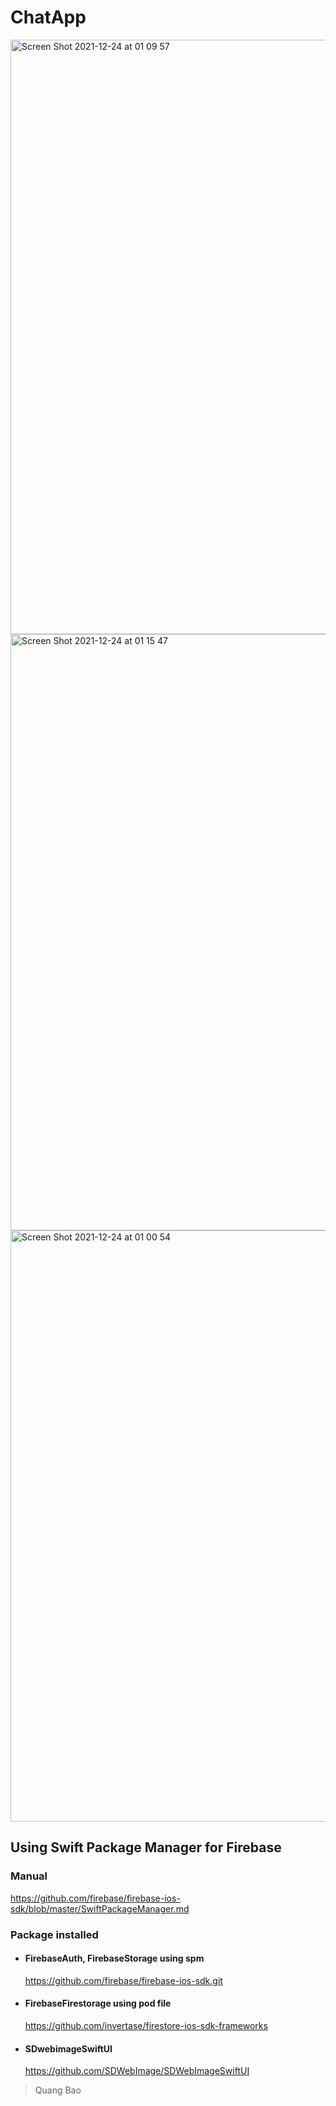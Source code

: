 # ChatApp
<img width="951" alt="Screen Shot 2021-12-24 at 01 09 57" src="https://user-images.githubusercontent.com/66858640/147278118-89a74267-874d-41cc-8296-c3af0a843299.png">
<img width="954" alt="Screen Shot 2021-12-24 at 01 15 47" src="https://user-images.githubusercontent.com/66858640/147278133-1093e8c9-5a03-4365-a355-c6e0afb319c4.png">
<img width="946" alt="Screen Shot 2021-12-24 at 01 00 54" src="https://user-images.githubusercontent.com/66858640/147278140-33072832-e487-4beb-8f37-8d91097f641e.png">




## Using Swift Package Manager for Firebase
### Manual 
https://github.com/firebase/firebase-ios-sdk/blob/master/SwiftPackageManager.md
### Package installed
  - #### FirebaseAuth, FirebaseStorage using spm 
    https://github.com/firebase/firebase-ios-sdk.git
  - #### FirebaseFirestorage using pod file
    https://github.com/invertase/firestore-ios-sdk-frameworks
  - #### SDwebimageSwiftUI
    https://github.com/SDWebImage/SDWebImageSwiftUI

>Quang Bao
